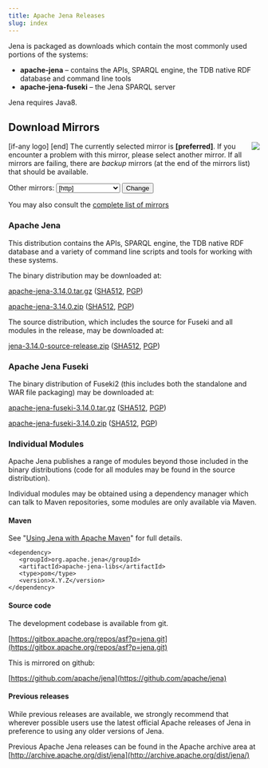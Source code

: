 ```yaml
---
title: Apache Jena Releases
slug: index
---
```


Jena is packaged as downloads which contain the most commonly used portions of the systems:

- **apache-jena** &ndash; contains the APIs, SPARQL engine, the TDB native RDF database and command line tools
- **apache-jena-fuseki** &ndash; the Jena SPARQL server

Jena requires Java8.

## Download Mirrors

<p>[if-any logo]
<a href="[link]">
  <img align="right" src="[logo]" border="0" />
</a>[end]
The currently selected mirror is <b>[preferred]</b>.  If you encounter a problem with this mirror, please select another mirror.  If all
mirrors are failing, there are <i>backup</i> mirrors (at the end of the mirrors list) that should be available.</p>

<form action="[location]" method="get" id="SelectMirror">
Other mirrors: <select name="Preferred">
[if-any http]
  [for http]<option value="[http]">[http]</option>[end]
[end]

[if-any ftp]
  [for ftp]<option value="[ftp]">[ftp]</option>[end]
[end]
[if-any backup]
  [for backup]<option value="[backup]">[backup]
  (backup)</option>[end]
[end]
</select>
<input type="submit" value="Change" />
</form>

You may also consult the [complete list of mirrors](http://www.apache.org/mirrors/)

### Apache Jena

This distribution contains the APIs, SPARQL engine, the TDB native RDF database and a variety of command line scripts and tools for working with these systems.

The binary distribution may be downloaded at:

<a href="[preferred]jena/binaries/apache-jena-3.14.0.tar.gz">apache-jena-3.14.0.tar.gz</a>
(<a href="https://www.apache.org/dist/jena/binaries/apache-jena-3.14.0.tar.gz.sha512">SHA512</a>, 
<a href="https://www.apache.org/dist/jena/binaries/apache-jena-3.14.0.tar.gz.asc">PGP</a>)

<a href="[preferred]jena/binaries/apache-jena-3.14.0.zip">apache-jena-3.14.0.zip</a>
(<a href="https://www.apache.org/dist/jena/binaries/apache-jena-3.14.0.zip.sha512">SHA512</a>,
<a href="https://www.apache.org/dist/jena/binaries/apache-jena-3.14.0.zip.asc">PGP</a>)

The source distribution, which includes the source for Fuseki and all modules in the release, may be downloaded at:

<a href="[preferred]jena/source/jena-3.14.0-source-release.zip">jena-3.14.0-source-release.zip</a>
(<a href="https://www.apache.org/dist/jena/source/jena-3.14.0-source-release.zip.sha512">SHA512</a>,
<a href="https://www.apache.org/dist/jena/source/jena-3.14.0-source-release.zip.asc">PGP</a>)

### Apache Jena Fuseki

The binary distribution of Fuseki2 (this includes both the standalone and
WAR file packaging) may be downloaded at:

<a href="[preferred]jena/binaries/apache-jena-fuseki-3.14.0.tar.gz">apache-jena-fuseki-3.14.0.tar.gz</a>
(<a href="https://www.apache.org/dist/jena/binaries/apache-jena-fuseki-3.14.0.tar.gz.sha512">SHA512</a>,
<a href="https://www.apache.org/dist/jena/binaries/apache-jena-fuseki-3.14.0.tar.gz.asc">PGP</a>)

<a href="[preferred]jena/binaries/apache-jena-fuseki-3.14.0.zip">apache-jena-fuseki-3.14.0.zip</a>
(<a href="https://www.apache.org/dist/jena/binaries/apache-jena-fuseki-3.14.0.zip.sha512">SHA512</a>,
<a href="https://www.apache.org/dist/jena/binaries/apache-jena-fuseki-3.14.0.zip.asc">PGP</a>)

### Individual Modules

Apache Jena publishes a range of modules beyond those included in the binary distributions (code for all modules may be found in the source distribution).

Individual modules may be obtained using a dependency manager which can talk to Maven repositories, some modules are only available via Maven.

#### Maven

See "[Using Jena with Apache Maven](maven.html)" for full details.

    <dependency>
       <groupId>org.apache.jena</groupId>
       <artifactId>apache-jena-libs</artifactId>
       <type>pom</type>
       <version>X.Y.Z</version>
    </dependency>

#### Source code

The development codebase is available from git.

[https://gitbox.apache.org/repos/asf?p=jena.git](https://gitbox.apache.org/repos/asf?p=jena.git)

This is mirrored on github:

[https://github.com/apache/jena](https://github.com/apache/jena)

#### Previous releases

While previous releases are available, we strongly recommend that wherever
possible users use the latest official Apache releases of Jena in
preference to using any older versions of Jena.

Previous Apache Jena releases can be found in the Apache archive area
at [http://archive.apache.org/dist/jena](http://archive.apache.org/dist/jena/)
